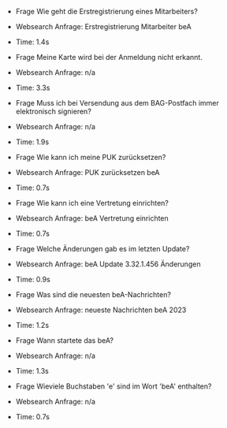 - Frage
Wie geht die Erstregistrierung eines Mitarbeiters?

- Websearch Anfrage: 
Erstregistrierung Mitarbeiter beA
- Time: 1.4s

- Frage
Meine Karte wird bei der Anmeldung nicht erkannt.

- Websearch Anfrage: 
n/a
- Time: 3.3s

- Frage
Muss ich bei Versendung aus dem BAG-Postfach immer elektronisch signieren?

- Websearch Anfrage: 
n/a
- Time: 1.9s

- Frage
Wie kann ich meine PUK zurücksetzen?

- Websearch Anfrage: 
PUK zurücksetzen beA
- Time: 0.7s

- Frage
Wie kann ich eine Vertretung einrichten?

- Websearch Anfrage: 
beA Vertretung einrichten
- Time: 0.7s

- Frage
Welche Änderungen gab es im letzten Update?

- Websearch Anfrage: 
beA Update 3.32.1.456 Änderungen
- Time: 0.9s

- Frage
Was sind die neuesten beA-Nachrichten?

- Websearch Anfrage: 
neueste Nachrichten beA 2023
- Time: 1.2s

- Frage
Wann startete das beA?

- Websearch Anfrage: 
n/a
- Time: 1.3s

- Frage
Wieviele Buchstaben 'e' sind im Wort 'beA' enthalten?

- Websearch Anfrage: 
n/a
- Time: 0.7s

